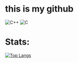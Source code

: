 # this is my github

![C++](https://img.shields.io/badge/c++-%23191970.svg?style=for-the-badge&logo=c%2B%2B&logoColor=white)
![C](https://img.shields.io/badge/c-%236495ED.svg?style=for-the-badge&logo=c%2B%2B&logoColor=white)

#  Stats:

[![Top Langs](https://github-readme-stats.vercel.app/api/top-langs/?username=paan1&layout=compact)](https://github.com/paan1/github-readme-stats)




